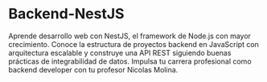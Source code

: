 # Backend-NestJS
Aprende desarrollo web con NestJS, el framework de Node.js con mayor crecimiento. Conoce la estructura de proyectos backend en JavaScript con arquitectura escalable y construye una API REST siguiendo buenas prácticas de integrabilidad de datos. Impulsa tu carrera profesional como backend developer con tu profesor Nicolas Molina.  
